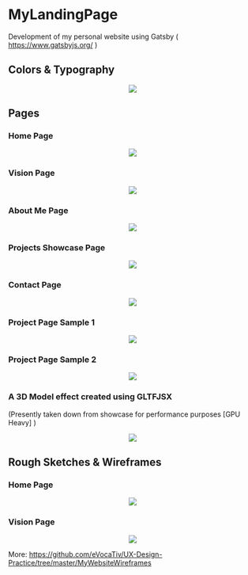 # MyLandingPage
Development of my personal website using Gatsby ( https://www.gatsbyjs.org/ )

## Colors & Typography
<p align="center"><img src="screenshots/colors-typography.jpg" /></p>


## Pages
### Home Page 
<p align="center"><img src="screenshots/home-page.JPG" /></p>

### Vision Page 
<p align="center"><img src="screenshots/vision-page.JPG" /></p>

### About Me Page 
<p align="center"><img src="screenshots/about-me.JPG" /></p>

### Projects Showcase Page 
<p align="center"><img src="screenshots/projects-page.JPG" /></p>

### Contact Page 
<p align="center"><img src="screenshots/contact-page.JPG" /></p>

### Project Page Sample 1
<p align="center"><img src="screenshots/proj-1.JPG" /></p>

### Project Page Sample 2
<p align="center"><img src="screenshots/proj-2.JPG" /></p>

### A 3D Model effect created using GLTFJSX
(Presently taken down from showcase for performance purposes [GPU Heavy] )
<p align="center"><img src="screenshots/model.JPG" /></p>

## Rough Sketches & Wireframes
### Home Page
<p align="center"><img src="screenshots/Home Page Start WF.jpg" /></p>

### Vision Page
<p align="center"><img src="screenshots/Vision Page HF WF.jpg" /></p>

More: https://github.com/eVocaTiv/UX-Design-Practice/tree/master/MyWebsiteWireframes

